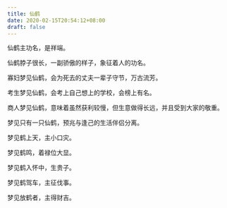 ```yaml
---
title: 仙鹤
date: 2020-02-15T20:54:12+08:00
draft: false
---
```


仙鹤主功名，是祥端。

仙鹤脖子很长，一副骄傲的样子，象征着人的功名。

寡妇梦见仙鹤，会为死去的丈夫一辈子守节，万古流芳。

考生梦见仙鹤，会考上自己想上的学校，会榜上有名。

商人梦见仙鹤，意味着虽然获利较慢，但生意做得长远，并且受到大家的敬重。

梦见只有一只仙鹤，预兆与逢己的生活伴侣分离。

梦见鹤上天，主小口灾。

梦见鹤鸣，着禄位大显。

梦见鹤入怀中，生贵子。

梦见鹤驾车，主征伐事。

梦见放鹤者，主得财吉。